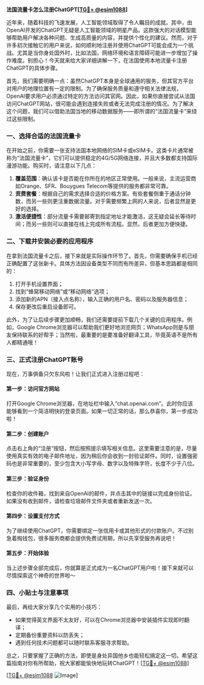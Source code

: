 **法国流量卡怎么注册ChatGPT[[TG💪+ @esim1088](https://t.me/s/esim1088)]**

近年来，随着科技的飞速发展，人工智能领域取得了令人瞩目的成就。其中，由OpenAI开发的ChatGPT无疑是人工智能领域的明星产品。这款强大的对话模型能够帮助用户解决各种问题、生成高质量的内容，并提供个性化的建议。然而，对于许多初次接触它的用户来说，如何顺利地注册并使用ChatGPT可能会成为一个挑战。尤其是当你身处国外时，比如法国，网络环境和语言障碍可能进一步增加了操作难度。别担心！今天就来给大家详细讲解一下，在法国使用本地流量卡注册ChatGPT的具体步骤。

首先，我们需要明确一点：虽然ChatGPT本身是全球通用的服务，但其官方平台对用户的地理位置有一定的限制。为了确保服务质量和遵守相关法律法规，OpenAI要求用户必须通过特定的方法访问其官网。因此，如果你直接尝试从法国访问ChatGPT网站，很可能会遇到连接失败或者无法完成注册的情况。为了解决这个问题，我们可以借助法国当地的移动数据服务——即所谓的“法国流量卡”来绕过这些限制。

### 一、选择合适的法国流量卡

在开始之前，你需要一张支持法国本地网络的SIM卡或eSIM卡。这类卡片通常被称为“法国流量卡”，它们可以提供稳定的4G/5G网络连接，并且大多数都支持国际漫游功能。购买时，请注意以下几点：

1. **覆盖范围**：确认该卡是否能在你所在的地区正常使用。一般来说，主流运营商如Orange、SFR、Bouygues Telecom等提供的服务都非常可靠。
2. **资费套餐**：根据自己的需求选择合适的价格方案。有些套餐侧重于通话分钟数，而另一些则更注重数据流量。对于需要频繁上网的人来说，后者显然是更好的选择。
3. **激活便捷性**：部分流量卡需要邮寄到指定地址才能激活，这无疑会延长等待时间；而另一些则可以直接在线上完成所有流程。显然，后者更加方便快捷。

### 二、下载并安装必要的应用程序

在拿到法国流量卡之后，接下来就是实际操作环节了。首先，你需要确保手机已经正确配置了这张新卡。具体方法因设备类型不同而有所差异，但基本思路都是相同的：

1. 打开手机设置界面；
2. 找到“蜂窝移动网络”或“移动网络”选项；
3. 添加新的APN（接入点名称），输入正确的用户名、密码以及服务器信息；
4. 保存更改后重启设备即可。

此外，为了让后续步骤更加顺畅，我们还需要提前下载几个关键的应用程序。例如，Google Chrome浏览器可以帮助我们更好地浏览网页；WhatsApp则是与朋友保持联系的好帮手；当然啦，最重要的是要准备好翻译工具，毕竟英语不是所有人都精通哦！

### 三、正式注册ChatGPT账号

现在，万事俱备只欠东风啦！让我们正式进入注册过程吧：

#### 第一步：访问官方网站
打开Google Chrome浏览器，在地址栏中输入“chat.openai.com”。此时你应该能够看到一个简洁明快的登录页面。如果一切正常的话，那么恭喜你，第一步成功啦！

#### 第二步：创建账户
点击右上角的“注册”按钮，然后按照提示填写相关信息。这里需要注意的是，尽量使用真实有效的电子邮件地址，因为稍后你会收到一封验证邮件。同时，设置强密码也是非常重要的，至少包含大小写字母、数字以及特殊字符，长度不少于八位。

#### 第三步：验证身份
检查你的收件箱，找到来自OpenAI的邮件，并点击其中的链接以完成身份验证。如果没有收到邮件，请检查垃圾邮件文件夹或者重新发送一次。

#### 第四步：设置支付方式
为了继续使用ChatGPT，你需要绑定一张信用卡或其他形式的付款账户。不过别急着掏钱包，很多服务商都会提供免费试用期，所以先享受服务再说吧！

#### 第五步：开始体验
当上述步骤全部完成后，你就算是正式成为一名ChatGPT用户啦！接下来就可以尽情探索这个神奇的世界啦～

### 四、小贴士与注意事项

最后，再给大家分享几个实用的小技巧：
- 如果觉得英文界面不太友好，可以在Chrome浏览器中安装插件实现即时翻译；
- 定期备份重要资料以防丢失；
- 遇到任何技术问题都可以随时联系客服寻求帮助。

总之，只要掌握了正确的方法，即使是身处异国他乡也能轻松搞定这一切。希望这篇指南对你有所帮助，祝大家都能愉快地玩转ChatGPT！[[TG💪+ @esim1088](https://t.me/s/esim1088)]

[[TG💪+ @esim1088](https://t.me/s/esim1088) ![Image](https://i.postimg.cc/4NQfJmqS/Snipaste-2025-05-13-00-14-12.png)]